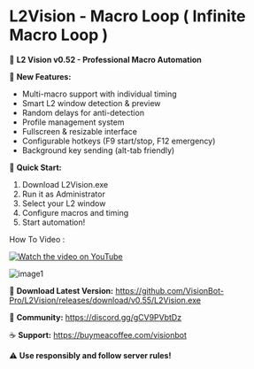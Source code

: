# L2Vision - Macro Loop ( Infinite Macro Loop )
🏰 **L2 Vision v0.52 - Professional Macro Automation**

🎯 **New Features:**
- Multi-macro support with individual timing
- Smart L2 window detection & preview
- Random delays for anti-detection
- Profile management system
- Fullscreen & resizable interface
- Configurable hotkeys (F9 start/stop, F12 emergency)
- Background key sending (alt-tab friendly)

🚀 **Quick Start:**
1. Download L2Vision.exe
2. Run it as Administrator
3. Select your L2 window
4. Configure macros and timing
5. Start automation!

How To Video : 

[![Watch the video on YouTube](https://github.com/user-attachments/assets/4c855322-6984-4fd5-abf4-7d19576607d3)](https://www.youtube.com/watch?v=U1uiFZB2WYw)

![image1](https://github.com/user-attachments/assets/fdce67ba-0201-4df8-8283-eb9138648218)


   
🔗 **Download Latest Version:** https://github.com/VisionBot-Pro/L2Vision/releases/download/v0.55/L2Vision.exe

💬 **Community:** https://discord.gg/gCV9PVbtDz

☕ **Support:** https://buymeacoffee.com/visionbot

⚠️ **Use responsibly and follow server rules!**
